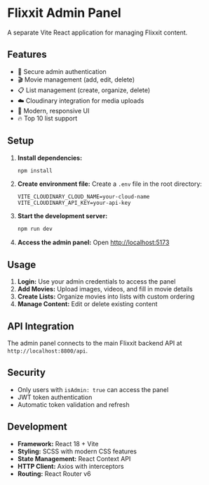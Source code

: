 # Flixxit Admin Panel

A separate Vite React application for managing Flixxit content.

## Features

- 🔐 Secure admin authentication
- 🎬 Movie management (add, edit, delete)
- 📋 List management (create, organize, delete)
- ☁️ Cloudinary integration for media uploads
- 🎨 Modern, responsive UI
- 🔥 Top 10 list support

## Setup

1. **Install dependencies:**
   ```bash
   npm install
   ```

2. **Create environment file:**
   Create a `.env` file in the root directory:
   ```
   VITE_CLOUDINARY_CLOUD_NAME=your-cloud-name
   VITE_CLOUDINARY_API_KEY=your-api-key
   ```

3. **Start the development server:**
   ```bash
   npm run dev
   ```

4. **Access the admin panel:**
   Open [http://localhost:5173](http://localhost:5173)

## Usage

1. **Login:** Use your admin credentials to access the panel
2. **Add Movies:** Upload images, videos, and fill in movie details
3. **Create Lists:** Organize movies into lists with custom ordering
4. **Manage Content:** Edit or delete existing content

## API Integration

The admin panel connects to the main Flixxit backend API at `http://localhost:8800/api`.

## Security

- Only users with `isAdmin: true` can access the panel
- JWT token authentication
- Automatic token validation and refresh

## Development

- **Framework:** React 18 + Vite
- **Styling:** SCSS with modern CSS features
- **State Management:** React Context API
- **HTTP Client:** Axios with interceptors
- **Routing:** React Router v6
